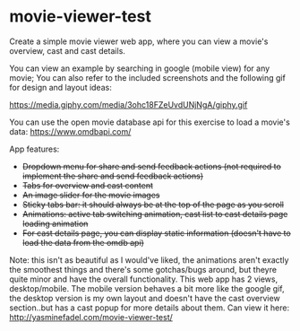# movie-viewer-test

Create a simple movie viewer web app, where you can view a movie's overview, cast and cast details. 

You can view an example by searching in google (mobile view) for any movie; You can also refer to the included screenshots and the following gif for design and layout ideas:

https://media.giphy.com/media/3ohc18FZeUvdUNjNgA/giphy.gif

You can use the open movie database api for this exercise to load a movie's data: https://www.omdbapi.com/ 

App features:
- ~~Dropdown menu for share and send feedback actions (not required to implement the share and send feedback actions)~~
- ~~Tabs for overview and cast content~~
- ~~An image slider for the movie images~~
- ~~Sticky tabs bar: it should always be at the top of the page as you scroll~~
- ~~Animations: active tab switching animation, cast list to cast details page loading animation~~
- ~~For cast details page, you can display static information (doesn't have to load the data from the omdb api)~~

Note: this isn't as beautiful as I would've liked, the animations aren't exactly the smoothest things and there's some gotchas/bugs around, but theyre quite minor and have the overall functionality. This web app has 2 views, desktop/mobile. The mobile version behaves a bit more like the google gif, the desktop version is my own layout and doesn't have the cast overview section..but has a cast popup for more details about them. 
Can view it here: http://yasminefadel.com/movie-viewer-test/

